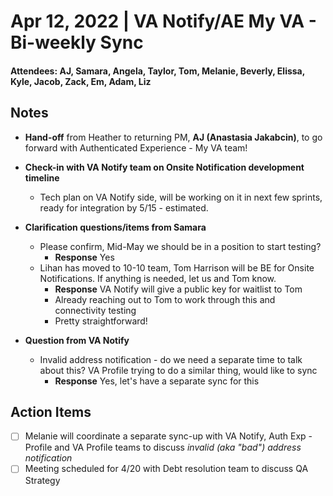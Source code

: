 # Apr 12, 2022 | VA Notify/AE My VA - Bi-weekly Sync
#### Attendees: AJ, Samara, Angela, Taylor, Tom, Melanie, Beverly, Elissa, Kyle, Jacob, Zack, Em, Adam, Liz

## Notes
- **Hand-off** from Heather to returning PM, **AJ (Anastasia Jakabcin)**, to go forward with Authenticated Experience - My VA team!
- **Check-in with VA Notify team on Onsite Notification development timeline**
     - Tech plan on VA Notify side, will be working on it in next few sprints, ready for integration by 5/15 - estimated.
- **Clarification questions/items from Samara**
     - Please confirm, Mid-May we should be in a position to start testing?
          - **Response** Yes
     - Lihan has moved to 10-10 team, Tom Harrison will be BE for Onsite Notifications.  If anything is needed, let us and Tom know.
          - **Response** VA Notify will give a public key for waitlist to Tom
          - Already reaching out to Tom to work through this and connectivity testing
          - Pretty straightforward!

- **Question from VA Notify**
     - Invalid address notification - do we need a separate time to talk about this?  VA Profile trying to do a similar thing, would like to sync
          - **Response** Yes, let's have a separate sync for this

## Action Items
- [ ] Melanie will coordinate a separate sync-up with VA Notify, Auth Exp - Profile and VA Profile teams to discuss _invalid (aka "bad") address notification_
- [ ] Meeting scheduled for 4/20 with Debt resolution team to discuss QA Strategy

